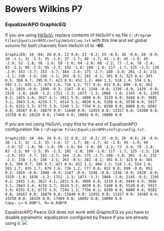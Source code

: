 # Bowers Wilkins P7
### EqualizerAPO GraphicEQ
If you are using [HeSuVi](https://sourceforge.net/projects/hesuvi/), replace contents of HeSuVi's eq file `C:\Program Files\EqualizerAPO\config\HeSuVi\eq.txt` with this line and set global volume for both channels from HeSuVi UI to **-60**.
```
GraphicEQ: 10 -84; 20 0.4; 22 0.0; 23 -0.2; 25 -0.5; 26 -0.6; 28 -0.9; 30 -1.1; 32 -1.3; 35 -1.6; 37 -1.7; 40 -1.7; 42 -1.8; 45 -1.9; 49 -2.0; 52 -1.8; 56 -1.6; 59 -1.6; 64 -2.0; 68 -2.2; 73 -2.4; 78 -2.4; 83 -2.3; 89 -2.5; 95 -2.3; 102 -1.8; 109 -1.6; 117 -1.7; 125 -2.3; 134 -2.9; 143 -3.7; 153 -3.7; 164 -2.6; 175 -2.7; 188 -3.0; 201 -2.4; 215 -2.1; 230 -1.6; 246 -1.1; 263 -0.5; 282 -0.1; 301 0.3; 323 0.4; 345 0.5; 369 0.7; 395 0.7; 423 0.9; 452 1.2; 484 1.3; 518 1.4; 554 1.6; 593 1.7; 635 1.7; 679 1.6; 726 1.2; 777 0.6; 832 0.0; 890 -0.0; 952 0.2; 1019 -0.0; 1090 -0.3; 1167 -0.6; 1248 -0.8; 1336 -0.9; 1429 -0.9; 1529 -1.0; 1636 -1.2; 1751 -1.3; 1873 -1.3; 2004 -1.0; 2145 -0.5; 2295 0.2; 2455 1.6; 2627 4.1; 2811 5.9; 3008 6.0; 3219 6.0; 3444 4.9; 3685 3.1; 3943 2.4; 4219 3.7; 4514 5.2; 4830 6.0; 5168 6.0; 5530 6.0; 5917 5.9; 6331 5.5; 6775 3.9; 7249 1.3; 7756 0.3; 8299 0.0; 8880 0.0; 9502 0.0; 10167 0.0; 10879 0.0; 11640 0.0; 12455 0.0; 13327 0.0; 14260 0.0; 15258 0.0; 16326 0.0; 17469 0.0; 18692 0.0; 20000 0.0
```
If you are not using HeSuVi, copy this to the end of EqualizerAPO configuration file `C:\Program Files\EqualizerAPO\config\config.txt`.
```
GraphicEQ: 10 -84; 20 0.4; 22 0.0; 23 -0.2; 25 -0.5; 26 -0.6; 28 -0.9; 30 -1.1; 32 -1.3; 35 -1.6; 37 -1.7; 40 -1.7; 42 -1.8; 45 -1.9; 49 -2.0; 52 -1.8; 56 -1.6; 59 -1.6; 64 -2.0; 68 -2.2; 73 -2.4; 78 -2.4; 83 -2.3; 89 -2.5; 95 -2.3; 102 -1.8; 109 -1.6; 117 -1.7; 125 -2.3; 134 -2.9; 143 -3.7; 153 -3.7; 164 -2.6; 175 -2.7; 188 -3.0; 201 -2.4; 215 -2.1; 230 -1.6; 246 -1.1; 263 -0.5; 282 -0.1; 301 0.3; 323 0.4; 345 0.5; 369 0.7; 395 0.7; 423 0.9; 452 1.2; 484 1.3; 518 1.4; 554 1.6; 593 1.7; 635 1.7; 679 1.6; 726 1.2; 777 0.6; 832 0.0; 890 -0.0; 952 0.2; 1019 -0.0; 1090 -0.3; 1167 -0.6; 1248 -0.8; 1336 -0.9; 1429 -0.9; 1529 -1.0; 1636 -1.2; 1751 -1.3; 1873 -1.3; 2004 -1.0; 2145 -0.5; 2295 0.2; 2455 1.6; 2627 4.1; 2811 5.9; 3008 6.0; 3219 6.0; 3444 4.9; 3685 3.1; 3943 2.4; 4219 3.7; 4514 5.2; 4830 6.0; 5168 6.0; 5530 6.0; 5917 5.9; 6331 5.5; 6775 3.9; 7249 1.3; 7756 0.3; 8299 0.0; 8880 0.0; 9502 0.0; 10167 0.0; 10879 0.0; 11640 0.0; 12455 0.0; 13327 0.0; 14260 0.0; 15258 0.0; 16326 0.0; 17469 0.0; 18692 0.0; 20000 0.0
Copy: L=-6.0dB*l, R=-6.0dB*R
```
EqualizerAPO Peace GUI does not work with GraphicEQ so you have to disable parametric equalization configured by Peace if you are already using it.
![](https://raw.githubusercontent.com/jaakkopasanen/AutoEq/master/results/Headphone.com/innerfidelity/onear/Bowers%20Wilkins%20P7/Bowers%20Wilkins%20P7.png)
